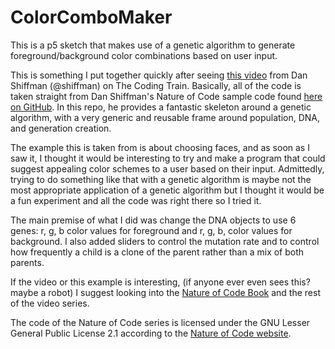 # ColorComboMaker

This is a p5 sketch that makes use of a genetic algorithm to generate
foreground/background color combinations based on user input.

This is something I put together quickly after seeing [this video](https://www.youtube.com/watch?v=Zy_obitkyOE) from
Dan Shiffman (@shiffman) on The Coding Train.
Basically, all of the code is taken straight
from Dan Shiffman's Nature of Code sample code found [here on GitHub](https://github.com/nature-of-code/noc-examples-p5.js/tree/master/chp09_ga/NOC_9_04_Faces_interactiveselection). In this repo, he provides a fantastic skeleton around a genetic algorithm, with a very generic and reusable frame around population, DNA, and generation creation.  

The example this is taken from is about choosing faces, and as soon as I saw it,
I thought it would be interesting to try and make a program that could suggest
appealing color schemes to a user based on their input. Admittedly, trying to do
something like that with a genetic algorithm is maybe not the most appropriate
application of a genetic algorithm
but I thought it would be a fun experiment and all the code was right there so I tried it.

The main premise of what I did was change the DNA objects to use 6 genes: r, g, b color
values for foreground and r, g, b, color values for background. I also added
sliders to control the mutation rate and to control how frequently a child is a clone
of the parent rather than a mix of both parents.

If the video or this example is interesting, (if anyone ever even sees this? maybe a robot)
I suggest looking into the [Nature of Code Book](https://natureofcode.com/) and the
rest of the video series.

The code of the Nature of Code series is licensed under the GNU Lesser General Public License 2.1
according to the [Nature of Code website](https://natureofcode.com/). 
